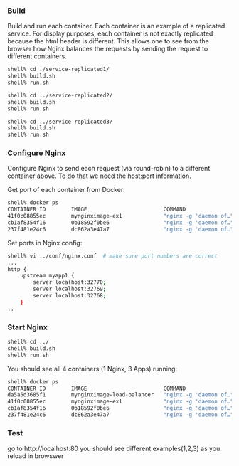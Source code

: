 

### Build
Build and run each container. Each container is an example of a replicated service.
For display purposes, each container is not exactly replicated because the html header is different.  This allows one 
to see from the browser how Nginx balances the requests by sending the request to different containers.

```bash
shell% cd ./service-replicated1/
shell% build.sh
shell% run.sh 
```

```bash
shell% cd ../service-replicated2/
shell% build.sh
shell% run.sh
```

```bash
shell% cd ../service-replicated3/
shell% build.sh
shell% run.sh
```

### Configure Nginx
Configure Nginx to send each request (via round-robin) to a different container above.
To do that we need the host:port information.

Get port of each container from Docker:
```bash
shell% docker ps 
CONTAINER ID        IMAGE                        COMMAND                  CREATED              STATUS              PORTS                   NAMES
41f0c08855ec        mynginximage-ex1             "nginx -g 'daemon of…"   2 minutes ago        Up 2 minutes        0.0.0.0:32770->80/tcp   mynginx-ex3
cb1af8354f16        0b18592f0be6                 "nginx -g 'daemon of…"   2 minutes ago        Up 2 minutes        0.0.0.0:32769->80/tcp   mynginx-ex2
237f481e24c6        dc862a3e47a7                 "nginx -g 'daemon of…"   3 minutes ago        Up 3 minutes        0.0.0.0:32768->80/tcp   mynginx-ex1
```

Set ports in Nginx config:
```bash
shell% vi ../conf/nginx.conf  # make sure port numbers are correct
...
http {
    upstream myapp1 {
        server localhost:32770;
        server localhost:32769;
        server localhost:32768;
    }
..

```

### Start Nginx
```bash
shell% cd ../
shell% build.sh
shell% run.sh
```

You should see all 4 containers (1 Nginx, 3 Apps) running:
```bash
shell% docker ps 
CONTAINER ID        IMAGE                        COMMAND                  CREATED              STATUS              PORTS                   NAMES
da5a5d3685f1        mynginximage-load-balancer   "nginx -g 'daemon of…"   About a minute ago   Up About a minute                           mynginx-ex-load-balancer
41f0c08855ec        mynginximage-ex1             "nginx -g 'daemon of…"   2 minutes ago        Up 2 minutes        0.0.0.0:32770->80/tcp   mynginx-ex3
cb1af8354f16        0b18592f0be6                 "nginx -g 'daemon of…"   2 minutes ago        Up 2 minutes        0.0.0.0:32769->80/tcp   mynginx-ex2
237f481e24c6        dc862a3e47a7                 "nginx -g 'daemon of…"   3 minutes ago        Up 3 minutes        0.0.0.0:32768->80/tcp   mynginx-ex1
```

### Test
go to http://localhost:80
you should see different examples(1,2,3) as you reload in browswer
